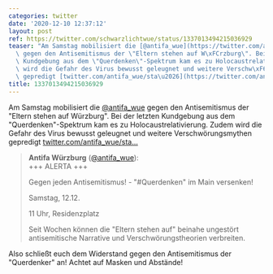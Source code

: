 ```yaml
---
categories: twitter
date: '2020-12-10 12:37:12'
layout: post
ref: https://twitter.com/schwarzlichtwue/status/1337013494215036929
teaser: "Am Samstag mobilisiert die [@antifa_wue](https://twitter.com/antifa_wue)\
  \ gegen den Antisemitismus der \"Eltern stehen auf W\xFCrzburg\". Bei der letzten\
  \ Kundgebung aus dem \"Querdenken\"-Spektrum kam es zu Holocaustrelativierung. Zudem\
  \ wird die Gefahr des Virus bewusst geleugnet und weitere Verschw\xF6rungsmythen\
  \ gepredigt [twitter.com/antifa_wue/sta\u2026](https://twitter.com/antifa_wue/status/1336721335406489601)"
title: 1337013494215036929
---
```

Am Samstag mobilisiert die [@antifa_wue](https://twitter.com/antifa_wue) gegen den Antisemitismus der "Eltern stehen auf Würzburg". Bei der letzten Kundgebung aus dem "Querdenken"-Spektrum kam es zu Holocaustrelativierung. Zudem wird die Gefahr des Virus bewusst geleugnet und weitere Verschwörungsmythen gepredigt [twitter.com/antifa_wue/sta…](https://twitter.com/antifa_wue/status/1336721335406489601)
> <b>Antifa Würzburg</b> ([@antifa_wue](https://twitter.com/antifa_wue)):  
>+++ ALERTA +++  
>  
>  
>  
>Gegen jeden Antisemitismus! - "#Querdenken" im Main versenken!   
>  
>  
>  
>Samstag, 12.12.  
>  
>11 Uhr, Residenzplatz  
>  
>  
>  
>Seit Wochen können die "Eltern stehen auf" beinahe ungestört antisemitische Narrative und Verschwörungstheorien verbreiten.   


Also schließt euch dem Widerstand gegen den Antisemitismus der "Querdenker" an! Achtet auf Masken und Abstände!